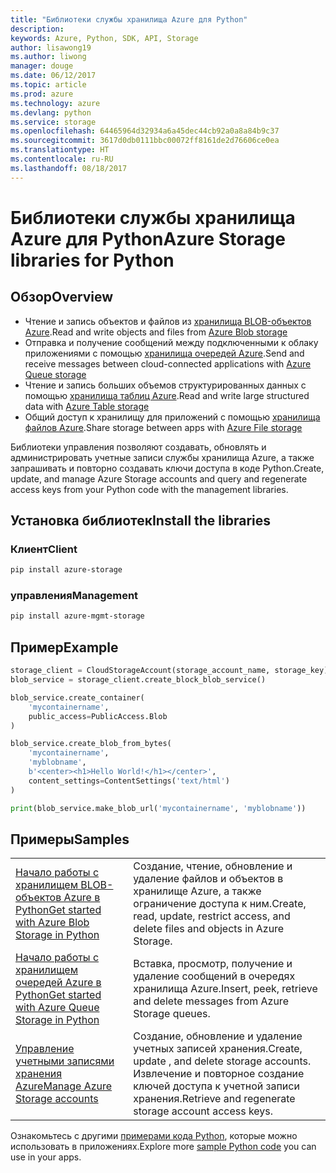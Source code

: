 ```yaml
---
title: "Библиотеки службы хранилища Azure для Python"
description: 
keywords: Azure, Python, SDK, API, Storage
author: lisawong19
ms.author: liwong
manager: douge
ms.date: 06/12/2017
ms.topic: article
ms.prod: azure
ms.technology: azure
ms.devlang: python
ms.service: storage
ms.openlocfilehash: 64465964d32934a6a45dec44cb92a0a8a84b9c37
ms.sourcegitcommit: 3617d0db0111bbc00072ff8161de2d76606ce0ea
ms.translationtype: HT
ms.contentlocale: ru-RU
ms.lasthandoff: 08/18/2017
---
```

# <a name="azure-storage-libraries-for-python"></a><span data-ttu-id="21ab8-103">Библиотеки службы хранилища Azure для Python</span><span class="sxs-lookup"><span data-stu-id="21ab8-103">Azure Storage libraries for Python</span></span>

## <a name="overview"></a><span data-ttu-id="21ab8-104">Обзор</span><span class="sxs-lookup"><span data-stu-id="21ab8-104">Overview</span></span>
- <span data-ttu-id="21ab8-105">Чтение и запись объектов и файлов из [хранилища BLOB-объектов Azure](https://docs.microsoft.com/en-us/azure/storage/storage-python-how-to-use-blob-storage).</span><span class="sxs-lookup"><span data-stu-id="21ab8-105">Read and write objects and files from [Azure Blob storage](https://docs.microsoft.com/en-us/azure/storage/storage-python-how-to-use-blob-storage)</span></span>
- <span data-ttu-id="21ab8-106">Отправка и получение сообщений между подключенными к облаку приложениями с помощью [хранилища очередей Azure](https://docs.microsoft.com/azure/storage/storage-python-how-to-use-queue-storage).</span><span class="sxs-lookup"><span data-stu-id="21ab8-106">Send and receive messages between cloud-connected applications with [Azure Queue storage](https://docs.microsoft.com/azure/storage/storage-python-how-to-use-queue-storage)</span></span>
- <span data-ttu-id="21ab8-107">Чтение и запись больших объемов структурированных данных с помощью [хранилища таблиц Azure](https://docs.microsoft.com/azure/storage/storage-python-how-to-use-table-storage).</span><span class="sxs-lookup"><span data-stu-id="21ab8-107">Read and write large structured data with [Azure Table storage](https://docs.microsoft.com/azure/storage/storage-python-how-to-use-table-storage)</span></span> 
- <span data-ttu-id="21ab8-108">Общий доступ к хранилищу для приложений с помощью [хранилища файлов Azure](https://docs.microsoft.com/azure/storage/storage-python-how-to-use-file-storage).</span><span class="sxs-lookup"><span data-stu-id="21ab8-108">Share storage between apps with [Azure File storage](https://docs.microsoft.com/azure/storage/storage-python-how-to-use-file-storage)</span></span>

<span data-ttu-id="21ab8-109">Библиотеки управления позволяют создавать, обновлять и администрировать учетные записи службы хранилища Azure, а также запрашивать и повторно создавать ключи доступа в коде Python.</span><span class="sxs-lookup"><span data-stu-id="21ab8-109">Create, update, and manage Azure Storage accounts and query and regenerate access keys from your Python code with the management libraries.</span></span>

## <a name="install-the-libraries"></a><span data-ttu-id="21ab8-110">Установка библиотек</span><span class="sxs-lookup"><span data-stu-id="21ab8-110">Install the libraries</span></span>

### <a name="client"></a><span data-ttu-id="21ab8-111">Клиент</span><span class="sxs-lookup"><span data-stu-id="21ab8-111">Client</span></span>

```bash
pip install azure-storage
```

### <a name="management"></a><span data-ttu-id="21ab8-112">управления</span><span class="sxs-lookup"><span data-stu-id="21ab8-112">Management</span></span>

```bash
pip install azure-mgmt-storage
```

## <a name="example"></a><span data-ttu-id="21ab8-113">Пример</span><span class="sxs-lookup"><span data-stu-id="21ab8-113">Example</span></span>
```python
storage_client = CloudStorageAccount(storage_account_name, storage_key)
blob_service = storage_client.create_block_blob_service()

blob_service.create_container(
    'mycontainername',
    public_access=PublicAccess.Blob
)

blob_service.create_blob_from_bytes(
    'mycontainername',
    'myblobname',
    b'<center><h1>Hello World!</h1></center>',
    content_settings=ContentSettings('text/html')
)

print(blob_service.make_blob_url('mycontainername', 'myblobname'))
```

## <a name="samples"></a><span data-ttu-id="21ab8-114">Примеры</span><span class="sxs-lookup"><span data-stu-id="21ab8-114">Samples</span></span>

| | |
|--|--|
| [<span data-ttu-id="21ab8-115">Начало работы с хранилищем BLOB-объектов Azure в Python</span><span class="sxs-lookup"><span data-stu-id="21ab8-115">Get started with Azure Blob Storage in Python</span></span>](https://azure.microsoft.com/resources/samples/storage-blob-python-getting-started/) | <span data-ttu-id="21ab8-116">Создание, чтение, обновление и удаление файлов и объектов в хранилище Azure, а также ограничение доступа к ним.</span><span class="sxs-lookup"><span data-stu-id="21ab8-116">Create, read, update, restrict access, and delete files and objects in Azure Storage.</span></span> |
| [<span data-ttu-id="21ab8-117">Начало работы с хранилищем очередей Azure в Python</span><span class="sxs-lookup"><span data-stu-id="21ab8-117">Get started with Azure Queue Storage in Python</span></span>](https://azure.microsoft.com/resources/samples/storage-queue-python-getting-started/) | <span data-ttu-id="21ab8-118">Вставка, просмотр, получение и удаление сообщений в очередях хранилища Azure.</span><span class="sxs-lookup"><span data-stu-id="21ab8-118">Insert, peek, retrieve and delete messages from Azure Storage queues.</span></span> | 
| [<span data-ttu-id="21ab8-119">Управление учетными записями хранения Azure</span><span class="sxs-lookup"><span data-stu-id="21ab8-119">Manage Azure Storage accounts</span></span>](https://azure.microsoft.com/resources/samples/storage-python-manage) | <span data-ttu-id="21ab8-120">Создание, обновление и удаление учетных записей хранения.</span><span class="sxs-lookup"><span data-stu-id="21ab8-120">Create, update , and delete storage accounts.</span></span> <span data-ttu-id="21ab8-121">Извлечение и повторное создание ключей доступа к учетной записи хранения.</span><span class="sxs-lookup"><span data-stu-id="21ab8-121">Retrieve and regenerate storage account access keys.</span></span>

<span data-ttu-id="21ab8-122">Ознакомьтесь с другими [примерами кода Python](https://azure.microsoft.com/resources/samples/?platform=python), которые можно использовать в приложениях.</span><span class="sxs-lookup"><span data-stu-id="21ab8-122">Explore more [sample Python code](https://azure.microsoft.com/resources/samples/?platform=python) you can use in your apps.</span></span>